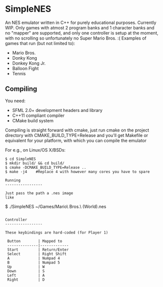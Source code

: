 SimpleNES
=============


An NES emulator written in C++ for purely educational purposes.
Currently WIP.
Only games with atmost 2 program banks and 1 character banks and no "mapper" are supported,
and only one controller is setup at the moment, with no scrolling so unfortunately no Super Mario Bros. :(
Examples of games that run (but not limited to):


* Mario Bros.
* Donky Kong
* Donkey Kong Jr.
* Balloon Fight
* Tennis


Compiling
-----------

You need:
* SFML 2.0+ development headers and library
* C++11 compliant compiler
* CMake build system

Compiling is straight forward with cmake, just run cmake on the project directory with CMAKE_BUILD_TYPE=Release
and you'll get Makefile or equivalent for your platform, with which you can compile the emulator

For e.g., on Linux/OS X/BSDs:
```
$ cd SimpleNES
$ mkdir build/ && cd build/
$ cmake -DCMAKE_BUILD_TYPE=Release ..
$ make -j4    #Replace 4 with however many cores you have to spare

Running
-----------------

Just pass the path a .nes image
like
```
$ ./SimpleNES ~/Games/Mario\ Bros.\ \(World\).nes
```

Controller
-----------------

These keybindings are hard-coded (for Player 1)

 Button        | Mapped to
 --------------|-------------
 Start         | Return/Enter
 Select        | Right Shift
 A             | Numpad 4
 B             | Numpad 5
 Up            | W
 Down          | S
 Left          | A
 Right         | D